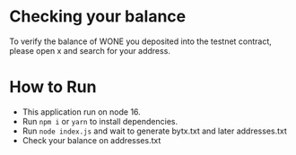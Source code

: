 # Checking your balance
To verify the balance of WONE you deposited into the testnet contract, please open x and search for your address.

# How to Run

- This application run on node 16.
- Run `npm i` or `yarn` to install dependencies.
- Run `node index.js` and wait to generate bytx.txt and later addresses.txt
- Check your balance on addresses.txt
